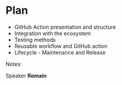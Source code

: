 <!-- .slide: -->

# Plan

* GitHub Action presentation and structure
* Integration with the ecosystem
* Testing methods
* Reusable workflow and GitHub action
* Lifecycle - Maintenance and Release
<!-- .element: class="list-fragment" -->

Notes:

Speaker **Romain**
